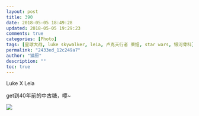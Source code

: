 ```yaml
---
layout: post
title: 390
date: 2018-05-05 18:49:28
updated: 2018-05-05 19:29:23
comments: true
categories: [Photo]
tags: [星球大战, luke skywalker, leia, 卢克天行者 莱娅, star wars, 银河骨科]
permalink: "2433ed_12c249a7"
author: "猫厨"
description: ""
toc: true
---
```


<p>Luke X Leia</p> 
<p>get到40年前的中古糖，嘤~</p>

![](/img/img_cVZNdzJtQk9JV2RBMitzN3o0amFKMjVnQjBSREQ4UWFzYUF6UEx5ZjhzckUzSm0wZTFpS0JBPT0.jpg)